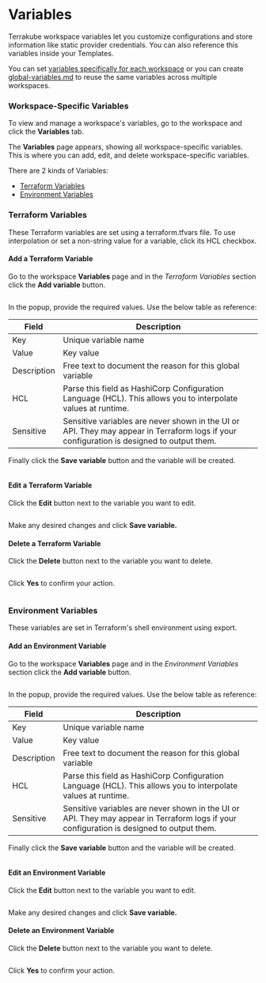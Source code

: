 # Variables

Terrakube workspace variables let you customize configurations and store information like static provider credentials. You can also reference this variables inside your Templates.

You can set [variables specifically for each workspace](variables.md#workspace-specific-variables) or you can create [global-variables.md](../organizations/global-variables.md "mention") to reuse the same variables across multiple workspaces.

### Workspace-Specific Variables <a href="#workspace-specific-variables" id="workspace-specific-variables"></a>

To view and manage a workspace's variables, go to the workspace and click the **Variables** tab.

The **Variables** page appears, showing all workspace-specific variables. This is where you can add, edit, and delete workspace-specific variables.&#x20;

There are 2 kinds of Variables:

* [Terraform Variables](variables.md#terraform-variables)
* [Environment Variables](variables.md#environment-variables)

### Terraform Variables

These Terraform variables are set using a terraform.tfvars file. To use interpolation or set a non-string value for a variable, click its HCL checkbox.

#### Add a Terraform Variable <a href="#add-a-variable" id="add-a-variable"></a>

Go to the workspace **Variables** page and in the _Terraform Variables_ section click the **Add variable** button.

<figure><img src="../../.gitbook/assets/image (5).png" alt=""><figcaption></figcaption></figure>

In the popup, provide the required values. Use the below table as reference:

| Field       | Description                                                                                                                               |
| ----------- | ----------------------------------------------------------------------------------------------------------------------------------------- |
| Key         | Unique variable name                                                                                                                      |
| Value       | Key value                                                                                                                                 |
| Description | Free text to document the reason for this global variable                                                                                 |
| HCL         | Parse this field as HashiCorp Configuration Language (HCL). This allows you to interpolate values at runtime.                             |
| Sensitive   | Sensitive variables are never shown in the UI or API. They may appear in Terraform logs if your configuration is designed to output them. |

Finally click the **Save variable** button and the variable will be created.

<figure><img src="../../.gitbook/assets/image (7).png" alt=""><figcaption></figcaption></figure>

#### Edit a Terraform Variable

Click the **Edit** button next to the variable you want to edit.

<figure><img src="../../.gitbook/assets/image (6).png" alt=""><figcaption></figcaption></figure>

Make any desired changes and click **Save variable.**

#### Delete a Terraform Variable

Click the **Delete** button next to the variable you want to delete.

<figure><img src="../../.gitbook/assets/image (2) (1) (5).png" alt=""><figcaption></figcaption></figure>

Click **Yes** to confirm your action.

<figure><img src="../../.gitbook/assets/image (3) (2).png" alt=""><figcaption></figcaption></figure>

### Environment Variables

These variables are set in Terraform's shell environment using export.

#### Add an Environment Variable <a href="#add-a-variable" id="add-a-variable"></a>

Go to the workspace **Variables** page and in the _Environment Variables_ section click the **Add variable** button.

<figure><img src="../../.gitbook/assets/image (8).png" alt=""><figcaption></figcaption></figure>

In the popup, provide the required values. Use the below table as reference:

| Field       | Description                                                                                                                               |
| ----------- | ----------------------------------------------------------------------------------------------------------------------------------------- |
| Key         | Unique variable name                                                                                                                      |
| Value       | Key value                                                                                                                                 |
| Description | Free text to document the reason for this global variable                                                                                 |
| HCL         | Parse this field as HashiCorp Configuration Language (HCL). This allows you to interpolate values at runtime.                             |
| Sensitive   | Sensitive variables are never shown in the UI or API. They may appear in Terraform logs if your configuration is designed to output them. |

Finally click the **Save variable** button and the variable will be created.

<figure><img src="../../.gitbook/assets/image (1) (1).png" alt=""><figcaption></figcaption></figure>

#### Edit an Environment Variable

Click the **Edit** button next to the variable you want to edit.

<figure><img src="../../.gitbook/assets/image (4).png" alt=""><figcaption></figcaption></figure>

Make any desired changes and click **Save variable.**

#### Delete an Environment Variable

Click the **Delete** button next to the variable you want to delete.

<figure><img src="../../.gitbook/assets/image (3) (1).png" alt=""><figcaption></figcaption></figure>

Click **Yes** to confirm your action.

